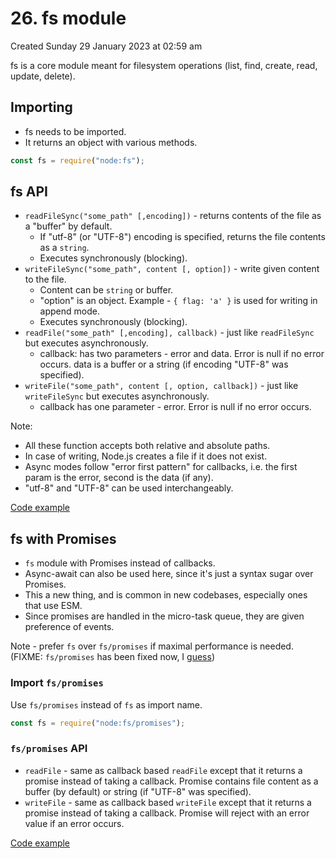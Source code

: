 # 26. fs module
Created Sunday 29 January 2023 at 02:59 am

fs is a core module meant for filesystem operations (list, find, create, read, update, delete).

## Importing
- fs needs to be imported.
- It returns an object with various methods.
```js
const fs = require("node:fs");
```


## fs API
- `readFileSync("some_path" [,encoding])` - returns contents of the file as a "buffer" by default. 
	- If "utf-8" (or "UTF-8") encoding is specified, returns the file contents as a `string`. 
	- Executes synchronously (blocking).
- `writeFileSync("some_path", content [, option])` - write given content to the file. 
	- Content can be `string` or buffer. 
	- "option" is an object. Example - `{ flag: 'a' }` is used for writing in append mode.
	- Executes synchronously (blocking).
- `readFile("some_path" [,encoding], callback)` - just like `readFileSync` but executes asynchronously.
	- callback: has two parameters - error and data. Error is null if no error occurs. data is a buffer or a string (if encoding "UTF-8" was specified).
- `writeFile("some_path", content [, option, callback])` - just like `writeFileSync` but executes asynchronously. 
	- callback has one parameter - error. Error is null if no error occurs.

Note:
- All these function accepts both relative and absolute paths.
- In case of writing, Node.js creates a file if it does not exist.
- Async modes follow "error first pattern" for callbacks, i.e. the first param is the error, second is the data (if any).
- "utf-8" and "UTF-8" can be used interchangeably.

[Code example](https://github.com/exemplar-codes/codevolution-nodejs/commit/68910a170d61be572cefe4dd07df832eee279702)


## fs with Promises
- `fs` module with Promises instead of callbacks.
- Async-await can also be used here, since it's just a syntax sugar over Promises.
- This a new thing, and is common in new codebases, especially ones that use ESM.
- Since promises are handled in the micro-task queue, they are given preference of events.

Note - prefer `fs` over `fs/promises` if maximal performance is needed. (FIXME: `fs/promises` has been fixed now, I [guess](https://stackoverflow.com/questions/68883155/node-js-fs-module-callback-api-vs-promises-api-performance-difference/75271525#75271525))

### Import `fs/promises`
Use `fs/promises` instead of `fs` as import name.
```js
const fs = require("node:fs/promises");
```

### `fs/promises` API
- `readFile` - same as callback based `readFile` except that it returns a promise instead of taking a callback. Promise contains file content as a buffer (by default) or string (if "UTF-8" was specified).
- `writeFile` - same as callback based `writeFile` except that it returns a promise instead of taking a callback. Promise will reject with an error value if an error occurs.

[Code example](https://github.com/exemplar-codes/codevolution-nodejs/commit/1e3a6dc9307f5b4c0e3a2aee09beb99bce287a6f)

